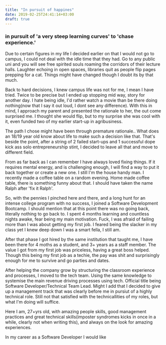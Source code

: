 ```yaml
---
title: "In pursuit of happines"
date: 2019-02-25T24:41:14+03:00
draft: true
---
```


### in pursuit of 'a very steep learning curves' to 'chase experience.'

Due to certain figures in my life I decided earlier on that I would not go to campus, I could not deal with the idle time that they had. Go to any public uni and you will see free spirited souls roaming the corridors of their lecture halls. Laughter echoing in open spaces, libraries quit as people flip pages prepping for a cat. Things might have changed though I doubt its by that much.

Back to hard decisions, I knew campus life was not for me, I mean I have tried. Twice to be precise but I ended up stopping mid way, story for another day. I hate being idle, I'd rather watch a movie than be there doing nothing(now that I say it out loud, I dont see any difference). With this in mind, I approach my parent and presented the rationale to her, the out come surprised me. I thought she would flip, but to my surprise she was cool with it, even funded two of my earlier start-up in agribusiness.

The path I chose might have been through premature rationale.. What does an 18/19 year old know about life to make such a decision like that. That's beside the point, after a string of 2 failed start-ups and 1 successful dope kick ass solo entrepreneurship stint, I decided to leave all that and move to different field.

From as far back as I can remember I have always loved fixing things. If it requires mental energy, and is challenging enough, I will find a way to put it back together or create a new one. I still I'm the house handy man. I recently made a coffee table on a random evening. Home made coffee table, there is something funny about that. I should have taken the name Ralph after 'fix it Ralph'.

So, with the pennies I pinched here and there, and a long hunt for an intense college program with no success, I joined a Software Development Bootcamp. I should mention that at this point there was no going back, literally nothing to go back to. I spent 4 months learning and countless nights awake, fear being my main motivation. Fuck, I was afraid of failing more than I was about getting my first job. I feared being the slacker in my class yet I knew deep down I was a smart fella, I still am.

After that phase I got hired by the same institution that taught me, I have been there for 4 moths as a student, and 3+ years as a staff member. The value I got from my first job was priceless, having a great boss helped. Though this being my first job as a techie, the pay was shit and surprisingly enough for me to survive and go parties and dates.

After helping the company grow by structuring the classroom experience and processes, I moved to the tech team. Using the same knowledge to systemise the main revenue driving processes using tech. Official title being Software Developer/Technical Team Lead. Might I add that I decided to give up a management track that was clearly before me in pursiut of a highly technical role. Still not that satisfied with the technicallities of my roles, but what I'm doing will suffice.

Here I am, 27+yrs old, with amazing people skills, good management practices and great technical skills(imposter syndromes kicks in once in a while, clearly not when writing this), and always on the look for amazing experiences.

In my career as a Software Developer I would like 

